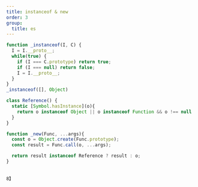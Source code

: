 ```yaml
---
title: instanceof & new
order: 3
group:
  title: es
---
```


```js
function _instanceof(I, C) {
  I = I.__proto__;
  while(true) {    
    if (I === C.prototype) return true;
    if (I === null) return false;
    I = I.__proto__;
  }
}
_instanceof([], Object)
```

```js
class Reference() {
  static [Symbol.hasInstance](o){
    return o instanceof Object || o instanceof Function && o !== null
  }
}

function _new(Func, ...args){
  const o = Object.create(Func.prototype);
  const result = Func.call(o, ...args);

  return result instanceof Reference ? result : o;
}
```






























































































































                                                                                                                                                                                                                                                                                                                                                                                                      8】